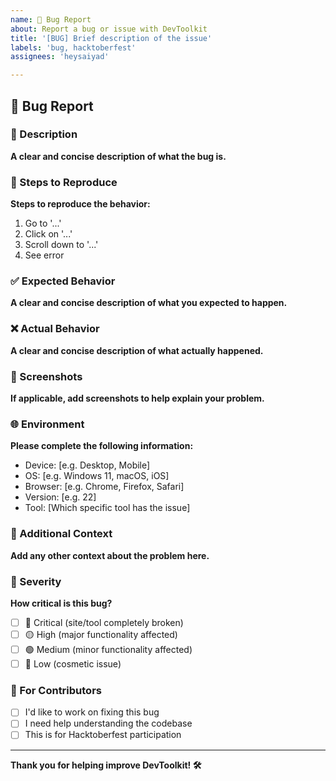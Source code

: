 ```yaml
---
name: 🐛 Bug Report
about: Report a bug or issue with DevToolkit
title: '[BUG] Brief description of the issue'
labels: 'bug, hacktoberfest'
assignees: 'heysaiyad'

---
```


## 🐛 Bug Report

### 📝 Description
**A clear and concise description of what the bug is.**

### 🔄 Steps to Reproduce
**Steps to reproduce the behavior:**
1. Go to '...'
2. Click on '...'
3. Scroll down to '...'
4. See error

### ✅ Expected Behavior
**A clear and concise description of what you expected to happen.**

### ❌ Actual Behavior
**A clear and concise description of what actually happened.**

### 📸 Screenshots
**If applicable, add screenshots to help explain your problem.**

### 🌐 Environment
**Please complete the following information:**
 - Device: [e.g. Desktop, Mobile]
 - OS: [e.g. Windows 11, macOS, iOS]
 - Browser: [e.g. Chrome, Firefox, Safari]
 - Version: [e.g. 22]
 - Tool: [Which specific tool has the issue]

### 🔧 Additional Context
**Add any other context about the problem here.**

### 🎯 Severity
**How critical is this bug?**
- [ ] 🔴 Critical (site/tool completely broken)
- [ ] 🟡 High (major functionality affected)
- [ ] 🟢 Medium (minor functionality affected)
- [ ] 🔵 Low (cosmetic issue)

### 👥 For Contributors
- [ ] I'd like to work on fixing this bug
- [ ] I need help understanding the codebase
- [ ] This is for Hacktoberfest participation

---

**Thank you for helping improve DevToolkit! 🛠️**